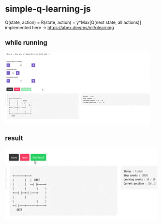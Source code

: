 # simple-q-learning-js
Q(state, action) = R(state, action) + y*Max[Q(next state, all actions)]  
implemented here -> https://abex.dev/ms/ml/qlearning

## while running
<img src="https://github.com/Ja-sonYun/q-learning-vue/blob/main/running.gif?raw=true" height="240">  

## result
<img src="https://github.com/Ja-sonYun/q-learning-vue/blob/main/result.gif?raw=true" height="240">  
